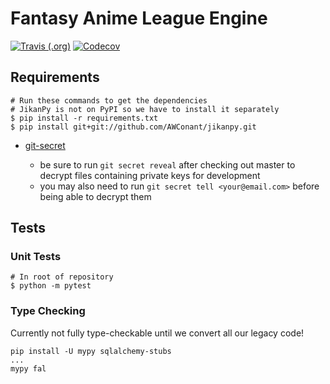 # Fantasy Anime League Engine

[![Travis (.org)](https://img.shields.io/travis/fantasy-anime-league/fantasy-anime-league.svg?style=flat-square)](https://travis-ci.org/fantasy-anime-league/fantasy-anime-league)
[![Codecov](https://img.shields.io/codecov/c/github/fantasy-anime-league/fantasy-anime-league.svg?style=flat-square)](https://codecov.io/gh/fantasy-anime-league/fantasy-anime-league/)

## Requirements

```shell
# Run these commands to get the dependencies
# JikanPy is not on PyPI so we have to install it separately
$ pip install -r requirements.txt
$ pip install git+git://github.com/AWConant/jikanpy.git
```

* [git-secret](https://git-secret.io/)

  * be sure to run `git secret reveal` after checking out master to decrypt files containing private keys for development
  * you may also need to run `git secret tell <your@email.com>` before being able to decrypt them

## Tests

### Unit Tests

```shell
# In root of repository
$ python -m pytest
```

### Type Checking

Currently not fully type-checkable until we convert all our legacy code!

```shell
pip install -U mypy sqlalchemy-stubs
...
mypy fal
```